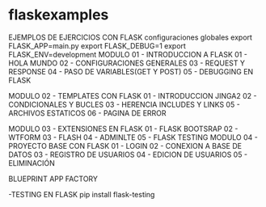 # flaskexamples
EJEMPLOS DE EJERCICIOS CON FLASK
configuraciones globales
export FLASK_APP=main.py
export FLASK_DEBUG=1
export FLASK_ENV=development
MODULO 01 - INTRODUCCION A FLASK
01 - HOLA MUNDO
02 - CONFIGURACIONES GENERALES
03 - REQUEST Y RESPONSE
04 - PASO DE VARIABLES(GET Y POST)
05 - DEBUGGING EN FLASK

MODULO 02 - TEMPLATES CON FLASK
01 - INTRODUCCION JINGA2
02 - CONDICIONALES Y BUCLES
03 - HERENCIA INCLUDES Y LINKS
05 - ARCHIVOS ESTATICOS
06 - PAGINA DE ERROR

MODULO 03 - EXTENSIONES EN FLASK
01 - FLASK BOOTSRAP
02 - WTFORM
03 - FLASH
04 - ADMINLTE
05 - FLASK TESTING
MODULO 04 - PROYECTO BASE CON FLASK
01 - LOGIN
02 - CONEXION A BASE DE DATOS
03 - REGISTRO DE USUARIOS
04 - EDICION DE USUARIOS
05 - ELIMINACIÓN

BLUEPRINT
APP FACTORY


-TESTING EN FLASK
pip install flask-testing
